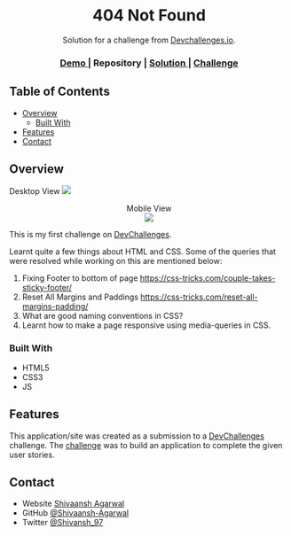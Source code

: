 <!-- Please update value in the {}  -->

<h1 align="center">404 Not Found</h1>

<div align="center">
   Solution for a challenge from  <a href="http://devchallenges.io" target="_blank">Devchallenges.io</a>.
</div>

<div align="center">
  <h3>
    <a href="https://shivaansh-agarwal.github.io/DevChallenges.io/01%20Responsive-Web/404-not-found-master/">
      Demo
    </a>
    <span> | </span>
    <a herf="https://github.com/Shivaansh-Agarwal/DevChallenges.io/tree/main/01%20Responsive-Web/404-not-found-master">Repository</a>
    <span> | </span>
    <a href="https://devchallenges.io/solutions/nkzI6vZWPDuQF1RL2sE2">
      Solution
    </a>
    <span> | </span>
    <a href="https://devchallenges.io/challenges/wBunSb7FPrIepJZAg0sY">
      Challenge
    </a>
  </h3>
</div>

<!-- TABLE OF CONTENTS -->

## Table of Contents

- [Overview](#overview)
  - [Built With](#built-with)
- [Features](#features)
- [Contact](#contact)

<!-- OVERVIEW -->

## Overview
Desktop View
<img src="https://github.com/Shivaansh-Agarwal/DevChallenges.io/blob/main/01%20Responsive-Web/404-not-found-master/on1.PNG"></img>

<div style="text-align: center">
Mobile View <br>
<img src="https://github.com/Shivaansh-Agarwal/DevChallenges.io/blob/main/01%20Responsive-Web/404-not-found-master/on2.PNG"></img>
</div>

This is my first challenge on [DevChallenges](https://devchallenges.io/challenges).

Learnt quite a few things about HTML and CSS. Some of the queries that were resolved while working on this are mentioned below:
1. Fixing Footer to bottom of page
	https://css-tricks.com/couple-takes-sticky-footer/
2. Reset All Margins and Paddings
	https://css-tricks.com/reset-all-margins-padding/
3. What are good naming conventions in CSS?
4. Learnt how to make a page responsive using media-queries in CSS.

### Built With

- HTML5
- CSS3
- JS

## Features

This application/site was created as a submission to a [DevChallenges](https://devchallenges.io/challenges) challenge. The [challenge](https://devchallenges.io/challenges/wBunSb7FPrIepJZAg0sY) was to build an application to complete the given user stories.


## Contact

- Website [Shivaansh Agarwal](https://shivaansh-agarwal.netlify.app/index.html)
- GitHub [@Shivaansh-Agarwal](https://github.com/Shivaansh-Agarwal)
- Twitter [@Shivansh_97](https://twitter.com/Shivansh_97)
